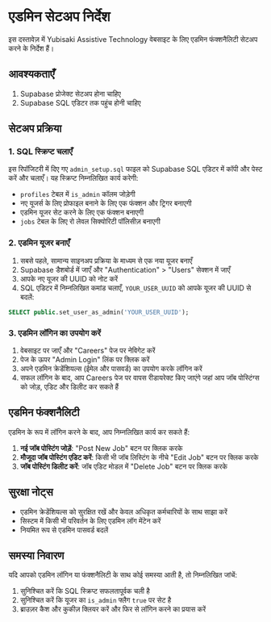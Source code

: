 # एडमिन सेटअप निर्देश

इस दस्तावेज़ में Yubisaki Assistive Technology वेबसाइट के लिए एडमिन फंक्शनैलिटी सेटअप करने के निर्देश हैं।

## आवश्यकताएँ

1. Supabase प्रोजेक्ट सेटअप होना चाहिए
2. Supabase SQL एडिटर तक पहुंच होनी चाहिए

## सेटअप प्रक्रिया

### 1. SQL स्क्रिप्ट चलाएँ

इस रिपॉजिटरी में दिए गए `admin_setup.sql` फाइल को Supabase SQL एडिटर में कॉपी और पेस्ट करें और चलाएँ। यह स्क्रिप्ट निम्नलिखित कार्य करेगी:

- `profiles` टेबल में `is_admin` कॉलम जोड़ेगी
- नए यूजर्स के लिए प्रोफाइल बनाने के लिए एक फंक्शन और ट्रिगर बनाएगी
- एडमिन यूजर सेट करने के लिए एक फंक्शन बनाएगी
- `jobs` टेबल के लिए रो लेवल सिक्योरिटी पॉलिसीज़ बनाएगी

### 2. एडमिन यूजर बनाएँ

1. सबसे पहले, सामान्य साइनअप प्रक्रिया के माध्यम से एक नया यूजर बनाएँ
2. Supabase डैशबोर्ड में जाएँ और "Authentication" > "Users" सेक्शन में जाएँ
3. आपके नए यूजर की UUID को नोट करें
4. SQL एडिटर में निम्नलिखित कमांड चलाएँ, `YOUR_USER_UUID` को आपके यूजर की UUID से बदलें:

```sql
SELECT public.set_user_as_admin('YOUR_USER_UUID');
```

### 3. एडमिन लॉगिन का उपयोग करें

1. वेबसाइट पर जाएँ और "Careers" पेज पर नेविगेट करें
2. पेज के ऊपर "Admin Login" लिंक पर क्लिक करें
3. अपने एडमिन क्रेडेंशियल्स (ईमेल और पासवर्ड) का उपयोग करके लॉगिन करें
4. सफल लॉगिन के बाद, आप Careers पेज पर वापस रीडायरेक्ट किए जाएंगे जहां आप जॉब पोस्टिंग्स को जोड़, एडिट और डिलीट कर सकते हैं

## एडमिन फंक्शनैलिटी

एडमिन के रूप में लॉगिन करने के बाद, आप निम्नलिखित कार्य कर सकते हैं:

1. **नई जॉब पोस्टिंग जोड़ें**: "Post New Job" बटन पर क्लिक करके
2. **मौजूदा जॉब पोस्टिंग एडिट करें**: किसी भी जॉब लिस्टिंग के नीचे "Edit Job" बटन पर क्लिक करके
3. **जॉब पोस्टिंग डिलीट करें**: जॉब एडिट मोडल में "Delete Job" बटन पर क्लिक करके

## सुरक्षा नोट्स

- एडमिन क्रेडेंशियल्स को सुरक्षित रखें और केवल अधिकृत कर्मचारियों के साथ साझा करें
- सिस्टम में किसी भी परिवर्तन के लिए एडमिन लॉग मेंटेन करें
- नियमित रूप से एडमिन पासवर्ड बदलें

## समस्या निवारण

यदि आपको एडमिन लॉगिन या फंक्शनैलिटी के साथ कोई समस्या आती है, तो निम्नलिखित जांचें:

1. सुनिश्चित करें कि SQL स्क्रिप्ट सफलतापूर्वक चली है
2. सुनिश्चित करें कि यूजर का `is_admin` फ्लैग `true` पर सेट है
3. ब्राउज़र कैश और कुकीज़ क्लियर करें और फिर से लॉगिन करने का प्रयास करें